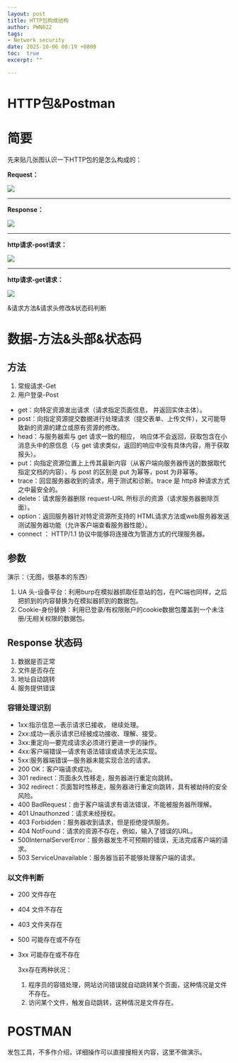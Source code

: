 ```yaml
---
layout: post
title: HTTP包构成结构
author: PWN022
tags:
- Network security
date: 2025-10-06 00:19 +0800
toc:  true
excerpt: ""

---
```


# HTTP包&Postman

# 简要

先来贴几张图认识一下HTTP包的是怎么构成的：

**Request：**

![](https://cdn.jsdelivr.net/gh/PWN022/0x00@main/NetSecurity/My_screenshot/10-1.png)

------

**Response：**

![](https://cdn.jsdelivr.net/gh/PWN022/0x00@main/NetSecurity/My_screenshot/10-2.png)

------

**http请求-post请求：**

![](https://cdn.jsdelivr.net/gh/PWN022/0x00@main/NetSecurity/My_screenshot/10-03.png)

------

**http请求-get请求：**

![](https://cdn.jsdelivr.net/gh/PWN022/0x00@main/NetSecurity/My_screenshot/10-04.png)

&请求方法&请求头修改&状态码判断

# 数据-方法&头部&状态码

## 方法

1. 常规请求-Get
2. 用户登录-Post

- get：向特定资源发出请求（请求指定页面信息， 并返回实体主体）。
- post：向指定资源提交数据进行处理请求（提交表单、上传文件），又可能导致新的资源的建立或原有资源的修改。
- head：与服务器索与 get 请求一致的相应， 响应体不会返回，获取包含在小消息头中的原信息（与 get 请求类似，返回的响应中没有具体内容，用于获取报头）。
- put：向指定资源位置上上传其最新内容（从客户端向服务器传送的数据取代指定文档的内容），与 post 的区别是 put 为幂等，post 为非幂等。
- trace：回显服务器收到的请求，用于测试和诊断。trace 是 http8 种请求方式之中最安全的。
- delete：请求服务器删除 request-URL 所标示的资源（请求服务器删除页面）。
- option：返回服务器针对特定资源所支持的 HTML请求方法或web服务器发送测试服务器功能（允许客户端查看服务器性能）。
- connect ： HTTP/1.1 协议中能够将连接改为管道方式的代理服务器。

 

## 参数

演示：（无图，很基本的东西）

1. UA 头-设备平台：利用burp在模拟器抓取任意站的包，在PC端也同样，之后把抓到的内容替换为在模拟器抓到的数据包。
2. Cookie-身份替换：利用已登录/有权限账户的cookie数据包覆盖到一个未注册/无相关权限的数据包。

 

## Response 状态码

1. 数据是否正常
2. 文件是否存在
3. 地址自动跳转
4. 服务提供错误

### 容错处理识别

- 1xx:指示信息—表示请求已接收， 继续处理。
- 2xx:成功—表示请求已经被成功接收、理解、接受。
- 3xx:重定向—要完成请求必须进行更进一步的操作。
- 4xx:客户端错误—请求有语法错误或请求无法实现。
- 5xx:服务器端错误—服务器未能实现合法的请求。
- 200 OK：客户端请求成功。
- 301 redirect：页面永久性移走，服务器进行重定向跳转。
- 302 redirect：页面暂时性移走，服务器进行重定向跳转，具有被劫持的安全风险。
- 400 BadRequest：由于客户端请求有语法错误，不能被服务器所理解。
- 401 Unauthonzed：请求未经授权。
- 403 Forbidden：服务器收到请求，但是拒绝提供服务。
- 404 NotFound：请求的资源不存在，例如，输入了错误的URL。
- 500InternalServerError：服务器发生不可预期的错误，无法完成客户端的请求。
- 503 ServiceUnavailable：服务器当前不能够处理客户端的请求。

### 以文件判断

- 200 文件存在

- 404 文件不存在

- 403 文件夹存在

- 500 可能存在或不存在

- 3xx 可能存在或不存在

  3xx存在两种状况：

  1. 程序员的容错处理，网站访问错误就自动跳转某个页面，这种情况是文件不存在。
  2. 访问某个文件，触发自动跳转，这种情况是文件存在。

# POSTMAN

发包工具，不多作介绍，详细操作可以直接搜相关内容，这里不做演示。
